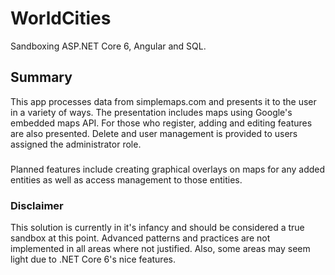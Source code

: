 # WorldCities
Sandboxing ASP.NET Core 6, Angular and SQL.
## Summary
This app processes data from simplemaps.com and presents it to the user in a variety of ways.  The presentation includes maps using Google's embedded maps API.  For those who register, adding and editing features are also presented.  Delete and user management is provided to users assigned the administrator role.
###
Planned features include creating graphical overlays on maps for any added entities as well as access management to those entities.
### Disclaimer
This solution is currently in it's infancy and should be considered a true sandbox at this point.  Advanced patterns and practices are not implemented in all areas where not justified.  Also, some areas may seem light due to .NET Core 6's nice features.
